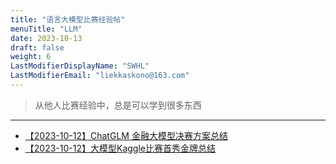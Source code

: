 ```yaml
---
title: "语言大模型比赛经验帖"
menuTitle: "LLM"
date: 2023-10-13
draft: false
weight: 6
LastModifierDisplayName: "SWHL"
LastModifierEmail: "liekkaskono@163.com"
---
```

 
> 从他人比赛经验中，总是可以学到很多东西
 
---
 

- [【2023-10-12】ChatGLM 金融大模型决赛方案总结](https://mp.weixin.qq.com/s/zdHlw85qZcY0IytYNOOBFQ)
- [【2023-10-12】大模型Kaggle比赛首秀金牌总结](https://mp.weixin.qq.com/s/FCSQxNTl4m9WwhVWQhQoVg)
